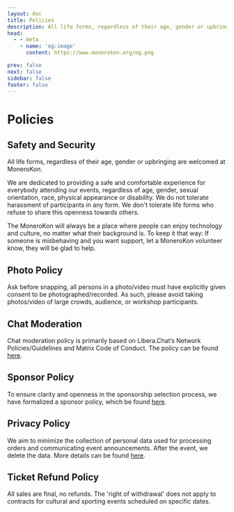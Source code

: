 ```yaml
---
layout: doc
title: Policies
description: All life forms, regardless of their age, gender or upbringing are welcomed at MoneroKon.
head:
  - - meta
    - name: 'og:image'
      content: https://www.monerokon.org/og.png

prev: false
next: false
sidebar: false
footer: false
---
```


# Policies

## Safety and Security

All life forms, regardless of their age, gender or upbringing are welcomed at MoneroKon.

We are dedicated to providing a safe and comfortable experience for everybody attending our events, regardless of age, gender, sexual orientation, race, physical appearance or disability. We do not tolerate harassment of participants in any form. We don't tolerate life forms who refuse to share this openness towards others.

The MoneroKon will always be a place where people can enjoy technology and culture, no matter what their background is. To keep it that way: If someone is misbehaving and you want support, let a MoneroKon volunteer know, they will be glad to help.

## Photo Policy

Ask before snapping, all persons in a photo/video must have explicitly given consent to be photographed/recorded. As such, please avoid taking photos/video of large crowds, audience, or workshop participants.

## Chat Moderation

Chat moderation policy is primarily based on Libera.Chat’s Network Policies/Guidelines and Matrix Code of Conduct. The policy can be found [here](https://github.com/MoneroKon/meta/blob/main/policies/chat-mod.md).

## Sponsor Policy

To ensure clarity and openness in the sponsorship selection process, we have formalized a sponsor policy, which be found [here](https://github.com/MoneroKon/meta/blob/main/policies/sponsorship-policy.md).

## Privacy Policy

We aim to minimize the collection of personal data used for processing orders and communicating event announcements. After the event, we delete the data. More details can be found [here](/privacy).

## Ticket Refund Policy

All sales are final, no refunds. The 'right of withdrawal' does not apply to contracts for cultural and sporting events scheduled on specific dates.
